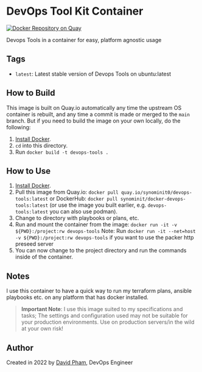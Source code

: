 # DevOps Tool Kit Container
[![Docker Repository on Quay](https://quay.io/repository/synominit0/devops-tools/status "Docker Repository on Quay")](https://quay.io/repository/synominit0/devops-tools)

Devops Tools in a container for easy, platform agnostic usage

## Tags

  - `latest`: Latest stable version of Devops Tools on ubuntu:latest 

## How to Build

This image is built on Quay.io automatically any time the upstream OS container is rebuilt, and any time a commit is made or merged to the `main` branch. But if you need to build the image on your own locally, do the following:

  1. [Install Docker](https://docs.docker.com/engine/installation/).
  2. `cd` into this directory.
  3. Run `docker build -t devops-tools .`


## How to Use

  1. [Install Docker](https://docs.docker.com/engine/installation/).
  2. Pull this image from Quay.io: `docker pull quay.io/synominit0/devops-tools:latest` or DockerHub: `docker pull synominit/docker-devops-tools:latest` (or use the image you built earlier, e.g. `devops-tools:latest` you can also use podman).
  3. Change to directory with playbooks or plans, etc.
  4. Run and mount the container from the image:  `docker run -it -v ${PWD}:/project:rw devops-tools` Note: Run `docker run -it --net=host -v ${PWD}:/project:rw devops-tools` if you want to use the packer http preseed server
  5. You can now change to the project directory and run the commands inside of the container.

## Notes

I use this container to have a quick way to run my terraform plans, ansible playbooks etc. on any platform that has docker installed. 

> **Important Note**: I use this image suited to my specifications and tasks;  The settings and configuration used may not be suitable for your production environments. Use on production servers/in the wild at your own risk!

## Author

Created in 2022 by [David Pham](https://github.com/synominit), DevOps Engineer
